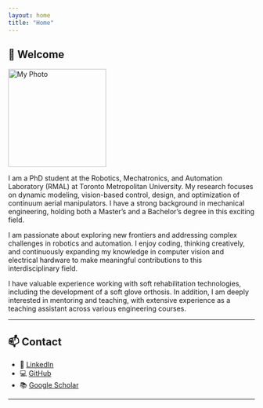 ```yaml
---
layout: home
title: "Home"
---
```


## 👋 Welcome

<img src="{{ site.baseurl }}/assets/images/Website.jpg" alt="My Photo" width="200">

I am a PhD student at the Robotics, Mechatronics, and Automation Laboratory (RMAL) at Toronto Metropolitan University. My research focuses on dynamic modeling, vision-based control, design, and optimization of continuum aerial manipulators. I have a strong background in mechanical engineering, holding both a Master’s and a Bachelor’s degree in this exciting field.

I am passionate about exploring new frontiers and addressing complex challenges in robotics and automation. I enjoy coding, thinking creatively, and continuously expanding my knowledge in computer vision and electrical hardware to make meaningful contributions to this interdisciplinary field.

I have valuable experience working with soft rehabilitation technologies, including the development of a soft glove orthosis. In addition, I am deeply interested in mentoring and teaching, with extensive experience as a teaching assistant across various engineering courses.

---

## 📫 Contact

- 🔗 [LinkedIn](https://www.linkedin.com/in/niloufar-amiri)
- 💻 [GitHub](https://github.com/NiloufarAmiri)
- 📚 [Google Scholar](https://scholar.google.ca/citations?user=kEDzfXMAAAAJ&hl=en)

---
